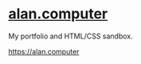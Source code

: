 # [alan.computer](https://alan.computer)

My portfolio and HTML/CSS sandbox.

https://alan.computer
